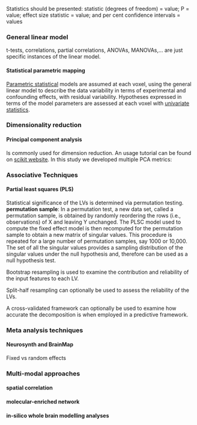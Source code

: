 Statistics should be presented:  statistic (degrees of freedom) = value; P = value; effect size statistic = value; and per cent confidence intervals = values
### General linear model
t-tests, correlations, partial correlations, ANOVAs, MANOVAs,… are just specific instances of the linear model. 
#### Statistical parametric mapping
[Parametric statistical](https://en.wikipedia.org/wiki/Parametric_statistics) models are assumed at each voxel, using the general linear model to describe the data variability in terms of experimental and confounding effects, with residual variability. Hypotheses expressed in terms of the model parameters are assessed at each voxel with [univariate statistics](https://en.wikipedia.org/wiki/Univariate_(statistics)).

### Dimensionality reduction
#### Principal component analysis
Is commonly used for dimension reduction. An usage tutorial can be found on [scikit website](https://scikit-learn.org/stable/modules/decomposition.html#pca). In this study we developed multiple PCA metrics:

### Associative Techniques
#### Partial least squares (PLS)
Statistical significance of the LVs is determined via permutation testing.
**permutation sample**: In a permutation test, a new data set, called a permutation sample, is obtained by randomly reordering the rows (i.e., observations) of X and leaving Y unchanged. The PLSC model used to compute the fixed effect model is then recomputed for the permutation sample to obtain a new matrix of singular values. This procedure is repeated for a large number of permutation samples, say 1000 or 10,000. The set of all the singular values provides a sampling distribution of the singular values under the null hypothesis and, therefore can be used as a null hypothesis test.

Bootstrap resampling is used to examine the contribution and reliability of the input features to each LV. 

Split-half resampling can optionally be used to assess the reliability of the LVs. 

A cross-validated framework can optionally be used to examine how accurate the decomposition is when employed in a predictive framework.

### Meta analysis techniques
#### Neurosynth and BrainMap
Fixed vs random effects

### Multi-modal approaches
#### spatial correlation
#### molecular-enriched network
#### in-silico whole brain modelling analyses

